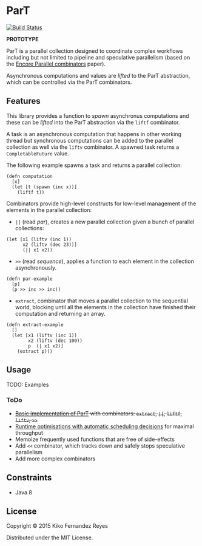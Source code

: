 # ParT
[![Build Status](https://travis-ci.org/kikofernandez/ParT.svg?branch=master)](https://travis-ci.org/kikofernandez/ParT)

__PROTOTYPE__

ParT is a parallel collection designed to coordinate complex workflows
including but not limited to pipeline and speculative parallelism
(based on the [Encore Parallel combinators](http://link.springer.com/chapter/10.1007%2F978-3-319-18941-3_1)
paper).

Asynchronous computations and values are _lifted_ to the ParT abstraction,
which can be controlled via the ParT combinators.
 
## Features

This library provides a function to *spawn*
asynchronus computations and these can be *lifted* into the ParT abstraction
via the `liftf` combinator.

A task is an asynchronous computation that happens
in other working thread but synchronous computations can be added to the
parallel collection as well via the `liftv` combinator. A spawned task
returns a `CompletableFuture` value.

The following example spawns a task and returns a parallel collection:

```
(defn computation
  [x]
  (let [t (spawn (inc x))]
    (liftf t))
```

Combinators provide high-level constructs for low-level management of the
elements in the parallel collection:

- `||` (read *par*), creates a new parallel collection given a bunch
of parallel collections:

```
(let [x1 (liftv (inc 1))
      x2 (liftv (dec 23))]
      (|| x1 x2))
```

- `>>` (read *sequence*), applies a function to each element in the
collection asynchronously.

```
(defn par-example
  [p]
  (p >> inc >> inc))
```

- `extract`, combinator that moves a parallel collection to the
sequential world, blocking until all the elements in the collection
have finished their computation and returning an array.

```
(defn extract-example
  []
  (let [x1 (liftv (inc 1))
        x2 (liftv (dec 100))
        p  (| x1 x2)]
    (extract p)))
```


## Usage

TODO: Examples

### ToDo

- ~~[Basic implementation of ParT](http://link.springer.com/chapter/10.1007%2F978-3-319-18941-3_1) with combinators: `extract`, `||`, `liftf`, `liftv`, `>>`~~
- [Runtime optimisations with automatic scheduling decisions](http://link.springer.com/chapter/10.1007/978-3-662-48096-0_19) for maximal throughput
- Memoize frequently used functions that are free of side-effects
- Add `<<` combinator, which tracks down and safely stops speculative parallelism
- Add more complex combinators

## Constraints

- Java 8

## License

Copyright © 2015 Kiko Fernandez Reyes

Distributed under the MIT License.
